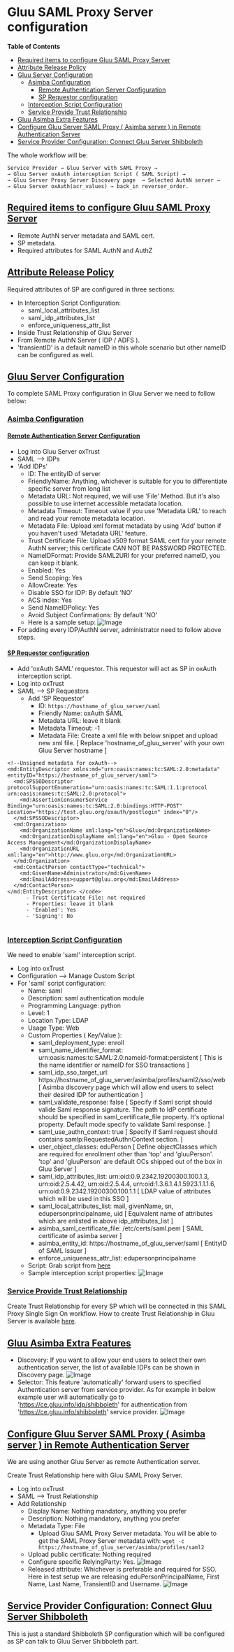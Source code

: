# Gluu SAML Proxy Server configuration


**Table of Contents**

- [Required items to configure Gluu SAML Proxy Server](#required-items)
- [Attribute Release Policy](#attribute-release)
- [Gluu Server Configuration](#gluu-server-configuration)
  - [Asimba Configuration](#asimba-configuration)
    - [Remote Authentication Server Configuration](#remote-authentication-server)
    - [SP Requestor configuration](#sp-requestors)
  - [Interception Script Configuration](#interception-script)
  - [Service Provide Trust Relationship](#sp-tr)
- [Gluu Asimba Extra Features](#extra-features)
- [Configure Gluu Server SAML Proxy ( Asimba server ) in Remote Authentication Server](#authn-server-tr)
- [Service Provider Configuration: Connect Gluu Server Shibboleth](#remote-sp-configuration)


The whole workflow will be:

```
Service Provider → Gluu Server with SAML Proxy → 
→ Gluu Server oxAuth interception Script ( SAML Script) → 
→ Gluu Server Proxy Server Discovery page  → Selected AuthN server → 
→ Gluu Server oxAuth(acr_values) → back_in reverser_order. 
```

## [Required items to configure Gluu SAML Proxy Server](#required-items)

  - Remote AuthN server metadata and SAML cert.
  - SP metadata. 
  - Required attributes for SAML AuthN and AuthZ

## [Attribute Release Policy](#attribute-release)

Required attributes of SP are configured in three sections: 
  - In Interception Script Configuration: 
    - saml_local_attributes_list
    - saml_idp_attributes_list
    - enforce_uniqueness_attr_list
  - Inside Trust Relationship of Gluu Server
  - From Remote AuthN Server ( IDP / ADFS ). 
  - 'transientID' is a default nameID in this whole scenario but other nameID can be configured as well. 

## [Gluu Server Configuration](#gluu-server-configuration)

To complete SAML Proxy configuration in Gluu Server we need to follow below: 

### [Asimba Configuration](#asimba-configuration)

#### [Remote Authentication Server Configuration](#remote-authentication-server)
  - Log into Gluu Server oxTrust
  - SAML --> IDPs
  - 'Add IDPs'
    - ID: The entityID of server
    - FriendlyName: Anything, whichever is suitable for you to differentiate specific server from long list
    - Metadata URL: Not required, we will use 'File' Method. But it's also possible to use internet accessible metadata location. 
    - Metadata Timeout: Timeout value if you use 'Metadata URL' to reach and read your remote metadata location. 
    - Metadata File: Upload xml format metadata by using 'Add' button if you haven't used 'Metadata URL' feature. 
    - Trust Certificate File: Upload x509 format SAML cert for your remote AuthN server; this certificate CAN NOT BE PASSWORD PROTECTED. 
    - NameIDFormat: Provide SAML2URI for your preferred nameID, you can keep it blank. 
    - Enabled: Yes
    - Send Scoping: Yes
    - AllowCreate: Yes
    - Disable SSO for IDP: By default 'NO'
    - ACS index: Yes
    - Send NameIDPolicy: Yes
    - Avoid Subject Confirmations: By default 'NO' 
    - Here is a sample setup: ![Image](https://raw.githubusercontent.com/GluuFederation/docs/master/sources/img/SAMLTrustRelationships/IDP_setup.png?raw=true)
  - For adding every IDP/AuthN server, administrator need to follow above steps.
  

#### [SP Requestor configuration](#sp-requestors)

  - Add 'oxAuth SAML' requestor. This requestor will act as SP in oxAuth interception script. 
  - Log into oxTrust
  - SAML --> SP Requestors
    - Add 'SP Requestor'
      - ID: `https://hostname_of_gluu_server/saml`
      - Friendly Name: oxAuth SAML
      - Metadata URL: leave it blank
      - Metadata Timeout: -1
      - Metadata File: Create a xml file with below snippet and upload new xml file. [ Replace 'hostname_of_gluu_server' with your own Gluu Server hostname ] 
```
<!--Unsigned metadata for oxAuth-->
<md:EntityDescriptor xmlns:md="urn:oasis:names:tc:SAML:2.0:metadata" entityID="https://hostname_of_gluu_server/saml">
  <md:SPSSODescriptor protocolSupportEnumeration="urn:oasis:names:tc:SAML:1.1:protocol urn:oasis:names:tc:SAML:2.0:protocol">
    <md:AssertionConsumerService Binding="urn:oasis:names:tc:SAML:2.0:bindings:HTTP-POST" Location="https://test.gluu.org/oxauth/postlogin" index="0"/>
  </md:SPSSODescriptor>
  <md:Organization>
    <md:OrganizationName xml:lang="en">Gluu</md:OrganizationName>
    <md:OrganizationDisplayName xml:lang="en">Gluu - Open Source Access Management</md:OrganizationDisplayName>
    <md:OrganizationURL xml:lang="en">http://www.gluu.org</md:OrganizationURL>
  </md:Organization>
  <md:ContactPerson contactType="technical">
    <md:GivenName>Administrator</md:GivenName>
    <md:EmailAddress>support@gluu.org</md:EmailAddress>
  </md:ContactPerson>
</md:EntityDescriptor> </code>
      - Trust Certificate File: not required
      - Properties: leave it blank
      - 'Enabled': Yes
      - 'Signing': No
 
```
### [Interception Script Configuration](#interception-script)

We need to enable 'saml' interception script. 

  - Log into oxTrust
  - Configuration --> Manage Custom Script
  - For 'saml' script configuration: 
    - Name: saml
    - Description: saml authentication module
    - Programming Language: python
    - Level: 1
    - Location Type: LDAP
    - Usage Type: Web
    - Custom Properties ( Key/Value ): 
      - saml_deployment_type: enroll 
      - saml_name_identifier_format: urn:oasis:names:tc:SAML:2.0:nameid-format:persistent [ This is the name identifier or nameID for SSO transactions ] 
      - saml_idp_sso_target_url: https://hostname_of_gluu_server/asimba/profiles/saml2/sso/web [ Asimba discovery page which will allow end users to select their desired IDP for authentication ] 
      - saml_validate_response: false [ Specify if Saml script should valide Saml response signature. The path to IdP certificate should be specified in saml_certificate_file property. It's optional property. Default mode specify to validate Saml response. ] 
      - saml_use_authn_context: true [ Specify if Saml request should contains samlp:RequestedAuthnContext section. ] 
      - user_object_classes: eduPerson [ Define objectClasses which are required for enrollment other than 'top' and 'gluuPerson'. 'top' and 'gluuPerson' are default OCs shipped out of the box in Gluu Server ] 
      - saml_idp_attributes_list: urn:oid:0.9.2342.19200300.100.1.3, urn:oid:2.5.4.42, urn:oid:2.5.4.4, urn:oid:1.3.6.1.4.1.5923.1.1.1.6, urn:oid:0.9.2342.19200300.100.1.1 [ LDAP value of attributes which will be used in this SSO ] 
      - saml_local_attributes_list: mail, givenName, sn, edupersonprincipalname, uid [ Equivalent name of attributes which are enlisted in above idp_attributes_list ]
      - asimba_saml_certificate_file: /etc/certs/saml.pem [ SAML certificate of asimba server ] 
      - asimba_entity_id: https://hostname_of_gluu_server/saml [ EntityID of SAML Issuer ] 
      - enforce_uniqueness_attr_list: edupersonprincipalname 
    - Script: Grab script from [here](https://github.com/GluuFederation/oxAuth/blob/master/Server/integrations/saml/SamlExternalAuthenticator.py)
    - Sample interception script properties: ![Image](https://raw.githubusercontent.com/GluuFederation/docs/master/sources/img/interception_scripts/saml_script_properties.png?raw=true)

### [Service Provide Trust Relationship](#sp-tr)

Create Trust Relationship for every SP which will be connected in this SAML Proxy Single Sign On workflow. How to create Trust Relationship in Gluu Server is available [here](https://gluu.org/docs/integrate/outbound-saml/#how-to-create-trust-relationship).

## [Gluu Asimba Extra Features](#extra-features)

  - Discovery:
If you want to allow your end users to select their own authentication server, the list of available IDPs can be shown in Discovery page. ![Image](https://raw.githubusercontent.com/GluuFederation/docs/master/sources/img/oxTrust/discovery_page.png?raw=true)
  - Selector:
This feature 'automatically' forward users to specified Authentication server from service provider. As for example in below example user will automatically go to 'https://ce.gluu.info/idp/shibboleth' for authentication from 'https://ce.gluu.info/shibboleth' service provider. ![Image](https://raw.githubusercontent.com/GluuFederation/docs/master/sources/img/oxTrust/selector.png?raw=true)

## [Configure Gluu Server SAML Proxy ( Asimba server ) in Remote Authentication Server](#authn-server-tr)

We are using another Gluu Server as remote Authentication server. 

Create Trust Relationship here with Gluu SAML Proxy Server.
  - Log into oxTrust
  - SAML --> Trust Relationship
  - Add Relationship
    - Display Name: Nothing mandatory, anything you prefer
    - Description: Nothing mandatory, anything you prefer
    - Metadata Type: File
      - Upload Gluu SAML Proxy Server metadata. You will be able to get the SAML Proxy Server metadata with: `wget -c https://hostname_of_gluu_server/asimba/profiles/saml2`
    - Upload public certificate: Nothing required 
    - Configure specific RelyingParty: Yes. ![Image](https://raw.githubusercontent.com/GluuFederation/docs/master/sources/img/SAMLTrustRelationships/RelyingPartyConfigurationSAML2SSO.png?raw=true)
    - Released attribute: Whichever is preferable and required for SSO. Here in test setup we are releasing eduPersonPrincipalName, First Name, Last Name, TransientID and Username. ![Image](https://raw.githubusercontent.com/GluuFederation/docs/master/sources/img/SAMLTrustRelationships/testGluuOrgAsimba.png?raw=true)


## [Service Provider Configuration: Connect Gluu Server Shibboleth](#remote-sp-configuration)

This is just a standard Shibboleth SP configuration which will be configured as SP can talk to Gluu Server Shibboleth part. 
